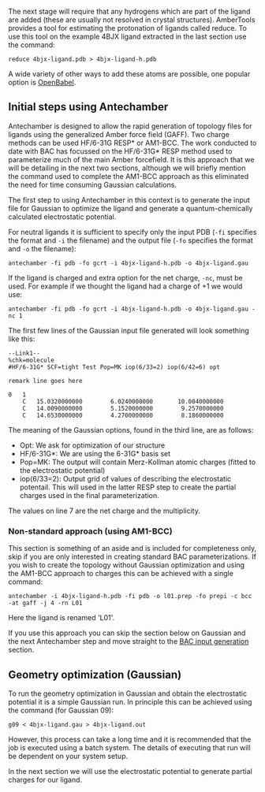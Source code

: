 
The next stage will require that any hydrogens which are part of the ligand are added (these are usually not resolved in crystal structures).
AmberTools provides a tool for estimating the protonation of ligands called reduce.
To use this tool on the example 4BJX ligand extracted in the last section use the command:

```
reduce 4bjx-ligand.pdb > 4bjx-ligand-h.pdb
```

A wide variety of other ways to add these atoms are possible, one popular option is [OpenBabel](http://openbabel.org/).

## Initial steps using Antechamber

Antechamber is designed to allow the rapid generation of topology files for ligands using the generalized Amber force field (GAFF).
Two charge methods can be used HF/6-31G RESP\* or AM1-BCC.
The work conducted to date with BAC has focussed on the HF/6-31G\* RESP method used to parameterize much of the main Amber forcefield.
It is this approach that we will be detailing in the next two sections, although we will briefly mention the command used to complete the AM1-BCC approach as this eliminated the need for time consuming Gaussian calculations.

The first step to using Antechamber in this context is to generate the input file for Gaussian to optimize the ligand and generate a quantum-chemically calculated electrostatic potential.

For neutral ligands it is sufficient to specify only the input PDB (`-fi` specifies the format and `-i` the filename) and the output file (`-fo` specifies the format and `-o` the filename):

```
antechamber -fi pdb -fo gcrt -i 4bjx-ligand-h.pdb -o 4bjx-ligand.gau
```

If the ligand is charged and extra option for the net charge, `-nc`, must be used.
For example if we thought the ligand had a charge of +1 we would use:

```
antechamber -fi pdb -fo gcrt -i 4bjx-ligand-h.pdb -o 4bjx-ligand.gau -nc 1
```

The first few lines of the Gaussian input file generated will look something like this:

```
--Link1--
%chk=molecule
#HF/6-31G* SCF=tight Test Pop=MK iop(6/33=2) iop(6/42=6) opt

remark line goes here

0   1
    C   15.0320000000        6.0240000000       10.0040000000     
    C   14.0090000000        5.1520000000        9.2570000000     
    C   14.6530000000        4.2700000000        8.1860000000
```

The meaning of the Gaussian options, found in the third line, are as follows:

* Opt: We ask for optimization of our structure
* HF/6-31G\*: We are using the 6-31G\* basis set
* Pop=MK: The output will contain Merz-Kollman atomic charges (fitted to the electrostatic potential)
* iop(6/33=2): Output grid of values of describing the electrostatic potentail.
This will used in the latter RESP step to create the partial charges used in the final parameterization.

The values on line 7 are the net charge and the multiplicity.

### Non-standard approach (using AM1-BCC)

This section is something of an aside and is included for completeness only, skip if you are only interested in creating standard BAC parameterizations.
If you wish to create the topology without Gaussian optimization and using the AM1-BCC approach to charges this can be achieved with a single command:

```
antechamber -i 4bjx-ligand-h.pdb -fi pdb -o l01.prep -fo prepi -c bcc -at gaff -j 4 -rn L01
```

Here the ligand is renamed 'L01'.

If you use this approach you can skip the section below on Gaussian and the next Antechamber step and move straight to the [BAC input generation]() section.

## Geometry optimization (Gaussian)

To run the geometry optimization in Gaussian and obtain the electrostatic potential it is a simple Gaussian run.
In principle this can be achieved using the command (for Gaussian 09):

```
g09 < 4bjx-ligand.gau > 4bjx-ligand.out
```

However, this process can take a long time and it is recommended that the job is executed using a batch system. The details of executing that run will be dependent on your system setup.

In the next section we will use the electrostatic potential to generate partial charges for our ligand.
